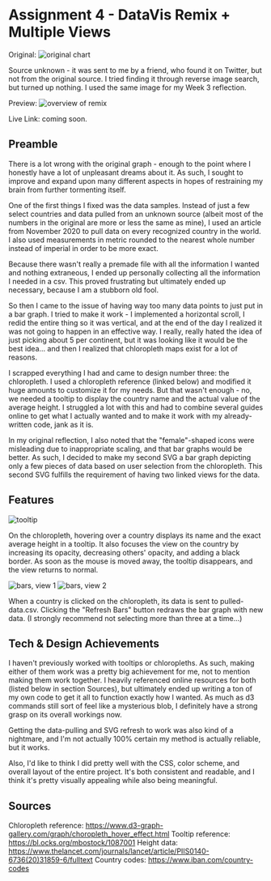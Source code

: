 Assignment 4 - DataVis Remix + Multiple Views
===

Original:
![original chart](img/original.png)

Source unknown - it was sent to me by a friend, who found it on Twitter, but not from the original source. I tried finding it through reverse image search, but turned up nothing. I used the same image for my Week 3 reflection.

Preview:
![overview of remix](img/overview.png)

Live Link: coming soon.

Preamble
---

There is a lot wrong with the original graph - enough to the point where I honestly have a lot of unpleasant dreams about it. As such, I sought to improve and expand upon many different aspects in hopes of restraining my brain from further tormenting itself.

One of the first things I fixed was the data samples. Instead of just a few select countries and data pulled from an unknown source (albeit most of the numbers in the original are more or less the same as mine), I used an article from November 2020 to pull data on every recognized country in the world. I also used measurements in metric rounded to the nearest whole number instead of imperial in order to be more exact.

Because there wasn't really a premade file with all the information I wanted and nothing extraneous, I ended up personally collecting all the information I needed in a csv. This proved frustrating but ultimately ended up necessary, because I am a stubborn old fool.

So then I came to the issue of having way too many data points to just put in a bar graph. I tried to make it work - I implemented a horizontal scroll, I redid the entire thing so it was vertical, and at the end of the day I realized it was not going to happen in an effective way. I really, really hated the idea of just picking about 5 per continent, but it was looking like it would be the best idea... and then I realized that chloropleth maps exist for a lot of reasons.

I scrapped everything I had and came to design number three: the chloropleth. I used a chloropleth reference (linked below) and modified it huge amounts to customize it for my needs. But that wasn't enough - no, we needed a tooltip to display the country name and the actual value of the average height. I struggled a lot with this and had to combine several guides online to get what I actually wanted and to make it work with my already-written code, jank as it is.

In my original reflection, I also noted that the "female"-shaped icons were misleading due to inappropriate scaling, and that bar graphs would be better. As such, I decided to make my second SVG a bar graph depicting only a few pieces of data based on user selection from the chloropleth. This second SVG fulfills the requirement of having two linked views for the data.

Features
---
![tooltip](img/hover.png)

On the chloropleth, hovering over a country displays its name and the exact average height in a tooltip. It also focuses the view on the country by increasing its opacity, decreasing others' opacity, and adding a black border. As soon as the mouse is moved away, the tooltip disappears, and the view returns to normal.

![bars, view 1](img/bars1.png)
![bars, view 2](img/bars2.png)

When a country is clicked on the chloropleth, its data is sent to pulled-data.csv. Clicking the "Refresh Bars" button redraws the bar graph with new data. (I strongly recommend not selecting more than three at a time...)

Tech & Design Achievements
---

I haven't previously worked with tooltips or chloropleths. As such, making either of them work was a pretty big achievement for me, not to mention making them work together. I heavily referenced online resources for both (listed below in section Sources), but ultimately ended up writing a ton of my own code to get it all to function exactly how I wanted. As much as d3 commands still sort of feel like a mysterious blob, I definitely have a strong grasp on its overall workings now.

Getting the data-pulling and SVG refresh to work was also kind of a nightmare, and I'm not actually 100% certain my method is actually reliable, but it works.

Also, I'd like to think I did pretty well with the CSS, color scheme, and overall layout of the entire project. It's both consistent and readable, and I think it's pretty visually appealing while also being meaningful.

Sources
---

Chloropleth reference: https://www.d3-graph-gallery.com/graph/choropleth_hover_effect.html
Tooltip reference: https://bl.ocks.org/mbostock/1087001
Height data: https://www.thelancet.com/journals/lancet/article/PIIS0140-6736(20)31859-6/fulltext
Country codes: https://www.iban.com/country-codes
